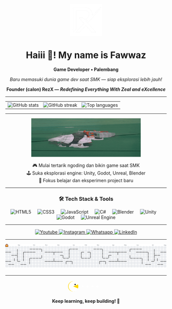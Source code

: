 <p align="center">
  <img src="https://github.com/fawwaz1st/fawwaz1st/blob/main/RezX.png?raw=true" alt="RezX Logo" height="100" />
</p>

<h1 align="center">Haiii 👋! My name is Fawwaz</h1>
<p align="center"><b>Game Developer • Palembang</b></p>
<p align="center"><i>Baru memasuki dunia game dev saat SMK — siap eksplorasi lebih jauh!</i></p>
<p align="center"><b>Founder (calon) RezX — <i>Redefining Everything With Zeal and eXcellence</i></b></p>

---

<!-- Stats Row: 3 stats in 1 row, rapi dengan table -->
<table align="center">
  <tr>
    <td align="center">
      <img src="https://github-readme-stats.vercel.app/api?username=fawwaz1st&show_icons=true&theme=prussian&hide_border=true" height="150" alt="GitHub stats" />
    </td>
    <td align="center">
      <img src="https://streak-stats.demolab.com?user=fawwaz1st&mode=daily&theme=gruvbox&hide_border=true&border_radius=5" height="150" alt="GitHub streak" />
    </td>
    <td align="center">
      <img src="https://github-readme-stats.vercel.app/api/top-langs?username=fawwaz1st&layout=compact&card_width=320&langs_count=10&theme=nightowl&hide_border=true" height="150" alt="Top languages" />
    </td>
  </tr>
</table>

---

<!-- Fun GIF -->
<p align="center">
  <img src="https://github.com/fawwaz1st/fawwaz1st/blob/main/Ben%20Zzz%20GIF.gif" height="120" alt="Fun GIF" />
</p>

<!-- Bio / Fun Fact -->
<p align="center">
  🎮 Mulai tertarik ngoding dan bikin game saat SMK<br>
  🕹️ Suka eksplorasi engine: Unity, Godot, Unreal, Blender<br>
  🌱 Fokus belajar dan eksperimen project baru
</p>

---

<!-- Tech Stack: Logo Berderet -->
<h3 align="center">🛠️ Tech Stack & Tools</h3>
<p align="center">
  <img src="https://cdn.jsdelivr.net/gh/devicons/devicon/icons/html5/html5-original.svg" height="40" alt="HTML5" />
  <img width="12" />
  <img src="https://cdn.jsdelivr.net/gh/devicons/devicon/icons/css3/css3-original.svg" height="40" alt="CSS3" />
  <img width="12" />
  <img src="https://cdn.jsdelivr.net/gh/devicons/devicon/icons/javascript/javascript-original.svg" height="40" alt="JavaScript" />
  <img width="12" />
  <img src="https://cdn.jsdelivr.net/gh/devicons/devicon/icons/csharp/csharp-original.svg" height="40" alt="C#" />
  <img width="12" />
  <img src="https://cdn.jsdelivr.net/gh/devicons/devicon/icons/blender/blender-original.svg" height="40" alt="Blender" />
  <img width="12" />
  <img src="https://cdn.jsdelivr.net/gh/devicons/devicon/icons/unity/unity-original.svg" height="40" alt="Unity" />
  <img width="12" />
  <img src="https://cdn.jsdelivr.net/gh/devicons/devicon/icons/godot/godot-original.svg" height="40" alt="Godot" />
  <img width="12" />
  <img src="https://cdn.jsdelivr.net/gh/devicons/devicon/icons/unrealengine/unrealengine-original.svg" height="40" alt="Unreal Engine" />
</p>

---

<!-- Social & Contact, WhatsApp link sudah benar -->
<div align="center">
  <a href="https://www.youtube.com/@muhammadizzatalfawwaz" target="_blank">
    <img src="https://img.shields.io/static/v1?message=Youtube&logo=youtube&label=&color=FF0000&logoColor=white&labelColor=&style=for-the-badge" height="30" alt="Youtube"  />
  </a>
  <a href="https://www.instagram.com/muhammadizzatalfawwaz" target="_blank">
    <img src="https://img.shields.io/static/v1?message=Instagram&logo=instagram&label=&color=E4405F&logoColor=white&labelColor=&style=for-the-badge" height="30" alt="Instagram"  />
  </a>
  <a href="https://wa.me/6289629028473" target="_blank">
    <img src="https://img.shields.io/static/v1?message=Whatsapp&logo=whatsapp&label=&color=25D366&logoColor=white&labelColor=&style=for-the-badge" height="30" alt="Whatsapp"  />
  </a>
  <a href="https://www.linkedin.com/in/muhammad-izzat-al-fawwaz-8a61bb365/" target="_blank">
    <img src="https://img.shields.io/static/v1?message=LinkedIn&logo=linkedin&label=&color=0077B5&logoColor=white&labelColor=&style=for-the-badge" height="30" alt="LinkedIn"  />
  </a>
</div>

---

<!-- Pac-Man Contribution Graph (dark/light mode) -->
<picture>
  <source media="(prefers-color-scheme: dark)" srcset="https://raw.githubusercontent.com/fawwaz1st/fawwaz1st/output/pacman-contribution-graph-dark.svg">
  <source media="(prefers-color-scheme: light)" srcset="https://raw.githubusercontent.com/fawwaz1st/fawwaz1st/output/pacman-contribution-graph.svg">
  <img alt="pacman contribution graph" src="https://raw.githubusercontent.com/fawwaz1st/fawwaz1st/output/pacman-contribution-graph.svg">
</picture>

---

<!-- SVG Pac-Man Animated Footer -->
<p align="center">
  <svg width="120" height="40" viewBox="0 0 120 40" fill="none" xmlns="http://www.w3.org/2000/svg">
    <!-- Pac-Man Body -->
    <circle cx="20" cy="20" r="16" fill="#FFD700"/>
    <!-- Pac-Man Mouth (Animated) -->
    <path id="mouth" d="M20 20 L36 12 A16 16 0 1 0 36 28 Z" fill="white">
      <animate attributeName="d" 
        values="
          M20 20 L36 12 A16 16 0 1 0 36 28 Z;
          M20 20 L36 16 A16 16 0 1 0 36 24 Z;
          M20 20 L36 12 A16 16 0 1 0 36 28 Z"
        dur="0.7s" repeatCount="indefinite"/>
    </path>
    <!-- Pac-Man Eye -->
    <circle cx="26" cy="14" r="2" fill="#000"/>
    <!-- Dots -->
    <circle cx="50" cy="20" r="3" fill="#fff"/>
    <circle cx="65" cy="20" r="3" fill="#fff"/>
    <circle cx="80" cy="20" r="3" fill="#fff"/>
    <circle cx="95" cy="20" r="3" fill="#fff"/>
  </svg>
</p>

<p align="center"><b>Keep learning, keep building! 🚀</b></p>
